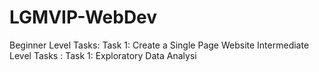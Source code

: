 # LGMVIP-WebDev
Beginner Level Tasks:  Task 1: Create a Single Page Website  Intermediate Level Tasks :  Task 1: Exploratory Data Analysi
